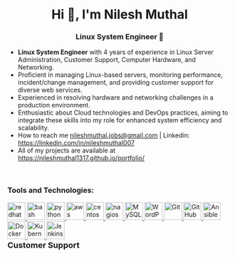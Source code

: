 
<h1 align="center">Hi 👋, I'm Nilesh Muthal</h1>
<h3 align="center"> Linux System Engineer 🚀</h3>


- **Linux System Engineer** with 4 years of experience in Linux Server Administration, Customer Support, Computer 
Hardware, and Networking.
- Proficient in managing Linux-based servers, monitoring performance, incident/change management, and 
providing customer support for diverse web services.
- Experienced in resolving hardware and networking challenges in a production environment.
- Enthusiastic about Cloud technologies and DevOps practices, aiming to integrate these skills into my role for 
enhanced system efficiency and scalability.
- How to reach me nileshmuthal.jobs@gmail.com | Linkedin: https://linkedin.com/in/nileshmuthal007
- All of my projects are available at https://nileshmuthal1317.github.io/portfolio/

<br>
<h3 align="left">Tools and Technologies:</h3>
<p align="left">  
  <a href="https://www.redhat.com" target="_blank" rel="noreferrer">
  <img src="https://www.vectorlogo.zone/logos/redhat/redhat-icon.svg" alt="redhat" width="40" height="40"/>
</a>
<span>
  <img src="https://www.vectorlogo.zone/logos/gnu_bash/gnu_bash-icon.svg" alt="bash" width="40" height="40"/>
</span>
  <a href="https://www.python.org" target="_blank" rel="noreferrer">
  <img src="https://www.vectorlogo.zone/logos/python/python-icon.svg" alt="python" width="40" height="40"/>
</a>
<a href="https://aws.amazon.com" target="_blank" rel="noreferrer">
  <img src="https://www.vectorlogo.zone/logos/amazon_aws/amazon_aws-icon.svg" alt="aws" width="40" height="40"/>
</a>
<a href="https://www.centos.org" target="_blank" rel="noreferrer">
  <img src="https://www.vectorlogo.zone/logos/centos/centos-icon.svg" alt="centos" width="40" height="40"/>
</a>
<a href="https://www.nagios.org" target="_blank" rel="noreferrer">
  <img src="https://www.vectorlogo.zone/logos/nagios/nagios-icon.svg" alt="nagios" width="40" height="40"/>
<a href="https://www.mysql.com" target="_blank" rel="noreferrer">
  <img src="https://www.vectorlogo.zone/logos/mysql/mysql-icon.svg" alt="MySQL Database" width="40" height="40"/>
</a>
<a href="https://wordpress.org/" target="_blank" rel="noreferrer">
  <img src="https://www.vectorlogo.zone/logos/wordpress/wordpress-icon.svg" alt="WordPress" width="40" height="40"/>
</a>
<a href="https://git-scm.com/" target="_blank" rel="noreferrer">
  <img src="https://www.vectorlogo.zone/logos/git-scm/git-scm-icon.svg" alt="Git" width="40" height="40"/>
</a>
<a href="https://github.com/" target="_blank" rel="noreferrer">
  <img src="https://www.vectorlogo.zone/logos/github/github-icon.svg" alt="GitHub" width="40" height="40"/>
</a>
<a href="https://www.ansible.com/" target="_blank" rel="noreferrer">
  <img src="https://www.vectorlogo.zone/logos/ansible/ansible-icon.svg" alt="Ansible" width="40" height="40"/>
</a>
<a href="https://www.docker.com/" target="_blank" rel="noreferrer">
  <img src="https://www.vectorlogo.zone/logos/docker/docker-icon.svg" alt="Docker" width="40" height="40"/>
</a>
<a href="https://kubernetes.io/" target="_blank" rel="noreferrer">
  <img src="https://www.vectorlogo.zone/logos/kubernetes/kubernetes-icon.svg" alt="Kubernetes" width="40" height="40"/>
</a>
<a href="https://www.jenkins.io/" target="_blank" rel="noreferrer">
  <img src="https://www.vectorlogo.zone/logos/jenkins/jenkins-icon.svg" alt="Jenkins" width="40" height="40"/>
</a>
  
<br>

<a>
  <strong style="font-weight: bold; font-size: 18px;">Customer Support</strong>
</a>


</p>





<!---
nileshmuthal1317/nileshmuthal1317 is a ✨ special ✨ repository because its `README.md` (this file) appears on your GitHub profile.
You can click the Preview link to take a look at your changes.
--->  
